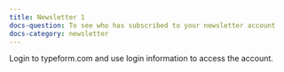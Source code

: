 ```yaml
---
title: Newsletter 1
docs-question: To see who has subscribed to your newsletter account
docs-category: newsletter
---
```


Login to typeform.com and use login information to access the account.
